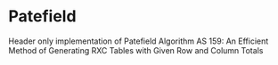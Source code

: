 # Patefield

Header only implementation of Patefield Algorithm AS 159: An Efficient Method of Generating RXC Tables with Given Row and Column Totals
